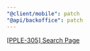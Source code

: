 ```yaml
---
"@client/mobile": patch
"@api/backoffice": patch
---
```


[[PPLE-305] Search Page](https://linear.app/snts/issue/PPLE-305/search-page)
